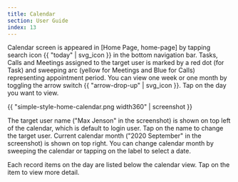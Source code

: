 ```yaml
---
title: Calendar
section: User Guide
index: 13
---
```


Calendar screen is appeared in [Home Page, home-page] by tapping search icon {{ "today" | svg_icon }} in the bottom navigation bar. Tasks, Calls and Meetings assigned to the target user is marked by a red dot (for Task) and sweeping arc (yellow for Meetings and Blue for Calls) representing appointment period. You can view one week or one month by toggling the arrow switch {{ "arrow-drop-up" | svg_icon }}. Tap on the day you want to view.

{{ "simple-style-home-calendar.png width360" | screenshot }}

The target user name ("Max Jenson" in the screenshot) is shown on top left of the calendar, which is default to login user. Tap on the name to change the target user. Current calendar month ("2020 September" in the screenshot) is shown on top right. You can change calendar month by sweeping the calendar or tapping on the label to select a date. 

Each record items on the day are listed below the calendar view. Tap on the item to view more detail. 



